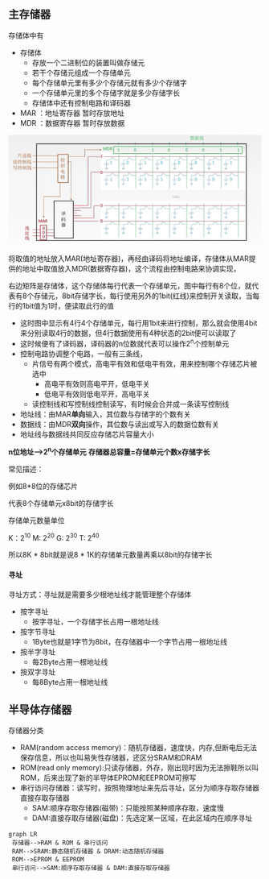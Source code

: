 ## 主存储器


存储体中有
- 存储体
  - 存放一个二进制位的装置叫做存储元
  - 若干个存储元组成一个存储单元
  - 每个存储单元里有多少个存储元就有多少个存储字
  - 一个存储单元里的多个存储字就是多少存储字长
  - 存储体中还有控制电路和译码器
- MAR ：地址寄存器  暂时存放地址
- MDR ：数据寄存器  暂时存放数据

![](./img/译码器.png)

将取值的地址放入MAR(地址寄存器)，再经由译码将地址编译，存储体从MAR提供的地址中取值放入MDR(数据寄存器)，这个流程由控制电路来协调实现，

右边矩阵是存储体，这个存储体每行代表一个存储单元，图中每行有8个位，就代表有8个存储元，8bit存储字长，每行使用另外的1bit(红线)来控制开关读取，当每行的1bit值为1时，便读取此行的值
- 这时图中显示有4行4个存储单元，每行用1bit来进行控制，那么就会使用4bit来分别读取4行的数据，但4行数据使用有4种状态的2bit便可以读取了
-  这时候便有了译码器，译码器的n位数就代表可以操作2<sup>n</sup>个控制单元
-  控制电路协调整个电路，一般有三条线，
   -  片信号有两个模式，高电平有效和低电平有效，用来控制哪个存储芯片被选中
      -  高电平有效则高电平开，低电平关
      -  低电平有效则低电平开，高电平关
   - 读控制线和写控制线控制读写，有时候会合并成一条读写控制线
 - 地址线：由MAR**单向**输入，其位数与存储字的个数有关
 - 数据线：由MDR**双向**操作，其位数与读出或写入的数据位数有关
 - 地址线与数据线共同反应存储芯片容量大小

**n位地址-->2<sup>n</sup>个存储单元**
**存储器总容量=存储单元个数x存储字长**

常见描述：

例如8*8位的存储芯片

代表8个存储单元x8bit的存储字长

存储单元数量单位

K：2<sup>10</sup>
M: 2<sup>20</sup>
G: 2<sup>30</sup>
T: 2<sup>40</sup>

所以8K * 8bit就是说8 * 1K的存储单元数量再乘以8bit的存储字长

#### 寻址
寻址方式：寻址就是需要多少根地址线才能管理整个存储体
- 按字寻址
  - 按字寻址，一个存储字长占用一根地址线
- 按字节寻址
  - 1Byte也就是1字节为8bit，在存储器中一个字节占用一根地址线
- 按半字寻址
  - 每2Byte占用一根地址线
- 按双字寻址
  - 每8Byte占用一根地址线

## 半导体存储器

存储器分类
  - RAM(random access memory)：随机存储器，速度快，内存,但断电后无法保存信息，所以也叫易失性存储器，还区分SRAM和DRAM
  - ROM(read only memory):只读存储器，外存，刚出现时因为无法擦鞋所以叫ROM，后来出现了新的半导体EPROM和EEPROM可擦写
  - 串行访问存储器：读写时，按照物理地址来先后寻址，区分为顺序存取存储器直接存取存储器
    - SAM:顺序存取存储器(磁带)：只能按照某种顺序存取，速度慢
    - DAM:直接存取存储器(磁盘)：先选定某一区域，在此区域内在顺序寻址

```mermaid
graph LR
 存储器-->RAM & ROM & 串行访问
 RAM-->SRAM:静态随机存储器 & DRAM:动态随机存储器
 ROM-->EPROM & EEPROM
 串行访问-->SAM:顺序存取存储器 & DAM:直接存取存储器
```